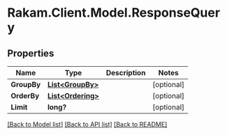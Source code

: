 # Rakam.Client.Model.ResponseQuery
## Properties

Name | Type | Description | Notes
------------ | ------------- | ------------- | -------------
**GroupBy** | [**List&lt;GroupBy&gt;**](GroupBy.md) |  | [optional] 
**OrderBy** | [**List&lt;Ordering&gt;**](Ordering.md) |  | [optional] 
**Limit** | **long?** |  | [optional] 

[[Back to Model list]](../README.md#documentation-for-models) [[Back to API list]](../README.md#documentation-for-api-endpoints) [[Back to README]](../README.md)

